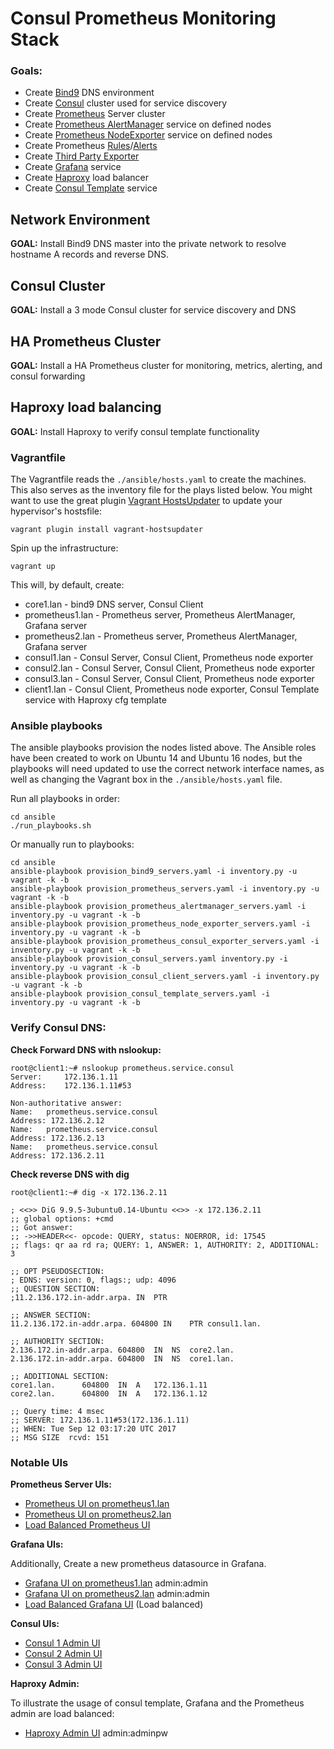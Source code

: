 # Consul Prometheus Monitoring Stack

### Goals:
* Create [Bind9](https://wiki.debian.org/Bind9) DNS environment
* Create [Consul](https://github.com/hashicorp/consul) cluster used for service discovery
* Create [Prometheus](https://github.com/prometheus) Server cluster
* Create [Prometheus AlertManager](https://github.com/prometheus/alertmanager) service on defined nodes
* Create [Prometheus NodeExporter](https://github.com/prometheus/node_exporter) service on defined nodes
* Create Prometheus [Rules](https://prometheus.io/docs/querying/rules/)/[Alerts](https://prometheus.io/docs/alerting/rules/)
* Create [Third Party Exporter](https://github.com/prometheus/consul_exporter)
* Create [Grafana](https://github.com/grafana/grafana) service
* Create [Haproxy](http://www.haproxy.org/) load balancer
* Create [Consul Template](https://github.com/hashicorp/consul-template) service

## Network Environment
**GOAL:** Install Bind9 DNS master into the private network to resolve hostname A records and reverse DNS.

## Consul Cluster
**GOAL:** Install a 3 mode Consul cluster for service discovery and DNS

## HA Prometheus Cluster
**GOAL:** Install a HA Prometheus cluster for monitoring, metrics, alerting, and consul forwarding

## Haproxy load balancing
**GOAL:** Install Haproxy to verify consul template functionality

### Vagrantfile

The Vagrantfile reads the ```./ansible/hosts.yaml``` to create the machines. This also serves as the inventory file for the plays listed below. You might want to use the great plugin [Vagrant HostsUpdater](https://github.com/cogitatio/vagrant-hostsupdater) to update your hypervisor's hostsfile:
```
vagrant plugin install vagrant-hostsupdater
```

Spin up the infrastructure:
```
vagrant up
```

This will, by default, create:
* core1.lan - bind9 DNS server, Consul Client
* prometheus1.lan - Prometheus server, Prometheus AlertManager, Grafana server
* prometheus2.lan - Prometheus server, Prometheus AlertManager, Grafana server
* consul1.lan - Consul Server, Consul Client, Prometheus node exporter
* consul2.lan - Consul Server, Consul Client, Prometheus node exporter
* consul3.lan - Consul Server, Consul Client, Prometheus node exporter
* client1.lan - Consul Client, Prometheus node exporter, Consul Template service with Haproxy cfg template

### Ansible playbooks

The ansible playbooks provision the nodes listed above. The Ansible roles have been created to work on Ubuntu 14 and Ubuntu 16 nodes, but the playbooks will need updated to use the correct network interface names, as well as changing the Vagrant box in the ```./ansible/hosts.yaml``` file.

Run all playbooks in order:
```
cd ansible
./run_playbooks.sh
```

Or manually run to playbooks:
```
cd ansible
ansible-playbook provision_bind9_servers.yaml -i inventory.py -u vagrant -k -b
ansible-playbook provision_prometheus_servers.yaml -i inventory.py -u vagrant -k -b
ansible-playbook provision_prometheus_alertmanager_servers.yaml -i inventory.py -u vagrant -k -b
ansible-playbook provision_prometheus_node_exporter_servers.yaml -i inventory.py -u vagrant -k -b
ansible-playbook provision_prometheus_consul_exporter_servers.yaml -i inventory.py -u vagrant -k -b
ansible-playbook provision_consul_servers.yaml inventory.py -i inventory.py -u vagrant -k -b
ansible-playbook provision_consul_client_servers.yaml -i inventory.py -u vagrant -k -b
ansible-playbook provision_consul_template_servers.yaml -i inventory.py -u vagrant -k -b
```

### Verify Consul DNS:

**Check Forward DNS with nslookup:**

```
root@client1:~# nslookup prometheus.service.consul
Server:		172.136.1.11
Address:	172.136.1.11#53

Non-authoritative answer:
Name:	prometheus.service.consul
Address: 172.136.2.12
Name:	prometheus.service.consul
Address: 172.136.2.13
Name:	prometheus.service.consul
Address: 172.136.2.11

```

**Check reverse DNS with dig**
```
root@client1:~# dig -x 172.136.2.11

; <<>> DiG 9.9.5-3ubuntu0.14-Ubuntu <<>> -x 172.136.2.11
;; global options: +cmd
;; Got answer:
;; ->>HEADER<<- opcode: QUERY, status: NOERROR, id: 17545
;; flags: qr aa rd ra; QUERY: 1, ANSWER: 1, AUTHORITY: 2, ADDITIONAL: 3

;; OPT PSEUDOSECTION:
; EDNS: version: 0, flags:; udp: 4096
;; QUESTION SECTION:
;11.2.136.172.in-addr.arpa.	IN	PTR

;; ANSWER SECTION:
11.2.136.172.in-addr.arpa. 604800 IN	PTR	consul1.lan.

;; AUTHORITY SECTION:
2.136.172.in-addr.arpa.	604800	IN	NS	core2.lan.
2.136.172.in-addr.arpa.	604800	IN	NS	core1.lan.

;; ADDITIONAL SECTION:
core1.lan.		604800	IN	A	172.136.1.11
core2.lan.		604800	IN	A	172.136.1.12

;; Query time: 4 msec
;; SERVER: 172.136.1.11#53(172.136.1.11)
;; WHEN: Tue Sep 12 03:17:20 UTC 2017
;; MSG SIZE  rcvd: 151
```

### Notable UIs

**Prometheus Server UIs:**
* [Prometheus UI on prometheus1.lan](http://prometheus1.lan:9090)
* [Prometheus UI on prometheus2.lan](http://prometheus2.lan:9090)
* [Load Balanced Prometheus UI](http://client1.lan:9090)

**Grafana UIs:**

Additionally, Create a new prometheus datasource in Grafana.

* [Grafana UI on prometheus1.lan](http://prometheus1.lan:3000) admin:admin
* [Grafana UI on prometheus2.lan](http://prometheus2.lan:3000) admin:admin
* [Load Balanced Grafana UI](http://client1.lan:3000) (Load balanced)

**Consul UIs:**
* [Consul 1 Admin UI](http://consul1.lan:8500/ui/#)
* [Consul 2 Admin UI](http://consul2.lan:8500/ui/#)
* [Consul 3 Admin UI](http://consul3.lan:8500/ui/#)

**Haproxy Admin:**

To illustrate the usage of consul template, Grafana and the Prometheus admin are load balanced:

* [Haproxy Admin UI](http://client1.lan:8888) admin:adminpw
